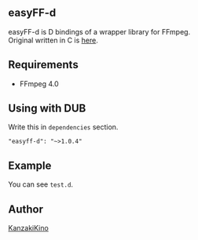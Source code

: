 easyFF-d
----

easyFF-d is D bindings of a wrapper library for FFmpeg.  
Original written in C is [here](https://github.com/KanzakiKino/easyFF).

## Requirements
- FFmpeg 4.0

## Using with DUB

Write this in `dependencies` section.

    "easyff-d": "~>1.0.4"

## Example

You can see `test.d`.

## Author

[KanzakiKino](https://knzk.work/)
